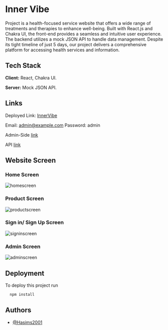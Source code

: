 # Inner Vibe

Project is a health-focused service website that offers a wide range of treatments and therapies to enhance well-being. Built with React.js and Chakra UI, the front-end provides a seamless and intuitive user experience. The backend utilizes a mock JSON API to handle data management. Despite its tight timeline of just 5 days, our project delivers a comprehensive platform for accessing health services and information.

## Tech Stack

**Client:** React, Chakra UI.

**Server:** Mock JSON API.

## Links

Deployed Link: [InnerVibe](https://innervibe.vercel.app/)

Email: admin@example.com
Password: admin

Admin-Side [link](https://innervibe.vercel.app/Admin)

API [link](https://inner-vibe.onrender.com/)

## Website Screen

### Home Screen

![homescreen](https://github.com/Hasims2001/quirky-toothpaste-7817/assets/58412185/62d25c24-521c-4bdd-ac57-d48bbd80f71d)

### Product Screen
![productscreen](https://github.com/Hasims2001/quirky-toothpaste-7817/assets/58412185/3c7c4ea5-75bf-4d2f-a858-39e73d6370d8)


### Sign in/ Sign Up Screen

![signinscreen](https://github.com/Hasims2001/quirky-toothpaste-7817/assets/58412185/0dbb9988-4206-4526-8384-4541db9fc9b5)


### Admin Screen

![adminscreen](https://github.com/Hasims2001/quirky-toothpaste-7817/assets/58412185/1d0010c1-4cb0-4522-be12-f7cce1732b62)


## Deployment

To deploy this project run

```bash
  npm install
```

## Authors

- [@Hasims2001](https://github.com/Hasims2001)
